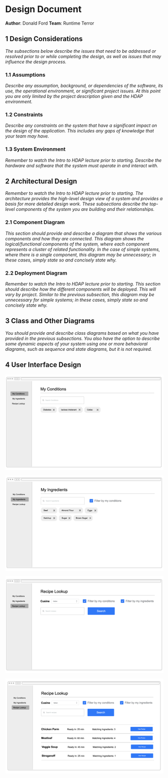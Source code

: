 # Design Document

**Author**: Donald Ford
**Team**: Runtime Terror

## 1 Design Considerations

_The subsections below describe the issues that need to be addressed or resolved prior to or while completing the design, as well as issues that may influence the design process._

### 1.1 Assumptions

_Describe any assumption, background, or dependencies of the software, its use, the operational environment, or significant project issues. At this point you are only limited by the project description given and the HDAP environment._

### 1.2 Constraints

_Describe any constraints on the system that have a significant impact on the design of the application. This includes any gaps of knowledge that your team may have._

### 1.3 System Environment

_Remember to watch the Intro to HDAP lecture prior to starting. Describe the hardware and software that the system must operate in and interact with._

## 2 Architectural Design

_Remember to watch the Intro to HDAP lecture prior to starting. The architecture provides the high-level design view of a system and provides a basis for more detailed design work. These subsections describe the top-level components of the system you are building and their relationships._

### 2.1 Component Diagram

_This section should provide and describe a diagram that shows the various components and how they are connected. This diagram shows the logical/functional components of the system, where each component represents a cluster of related functionality. In the case of simple systems, where there is a single component, this diagram may be unnecessary; in these cases, simply state so and concisely state why._

### 2.2 Deployment Diagram

_Remember to watch the Intro to HDAP lecture prior to starting. This section should describe how the different components will be deployed. This will vary by project. Similar to the previous subsection, this diagram may be unnecessary for simple systems; in these cases, simply state so and concisely state why._

## 3 Class and Other Diagrams

_You should provide and describe class diagrams based on what you have provided in the previous subsections. You also have the option to describe some dynamic aspects of your system using one or more behavioral diagrams, such as sequence and state diagrams, but it is not required._

## 4 User Interface Design

![](./images/conditions.png)

![](./images/ingredients.png)

![](./images/recipe-lookup.png)

![](./images/recipe-results.png)
